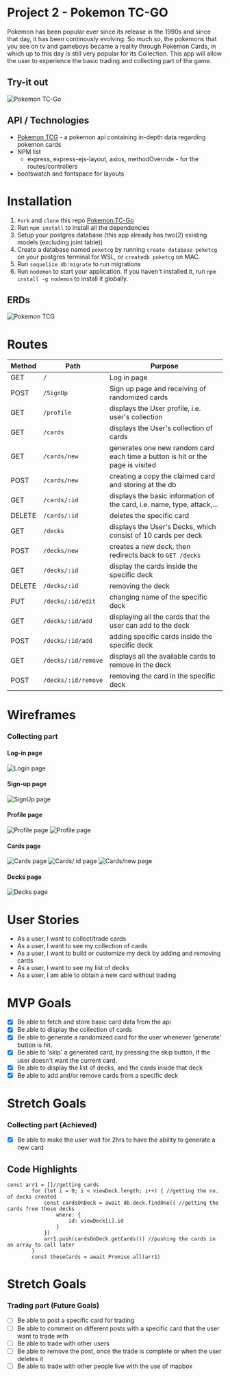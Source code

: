 # Project 2 - Pokemon TC-GO
Pokemon has been popular ever since its release in the 1990s and since that day, it has been continously evolving. So much so, the pokemons that you see on tv and gameboys became a reality through Pokemon Cards, in which up to this day is still very popular for its Collection. This app will allow the user to experience the basic trading and collecting part of the game.

## Try-it out
![Pokemon TC-Go](https://pokemon-tc-go.herokuapp.com/)

## API / Technologies
- [Pokemon TCG](https://pokemontcg.io/) - a pokemon api containing in-depth data regarding pokemon cards
- NPM list
    - express, express-ejs-layout, axios, methodOverride - for the routes/controllers
- bootswatch and fontspace for layouts

# Installation
1. `Fork` and `clone` this repo [Pokemon:TC-Go](https://github.com/JonDmc/PokeTCG)
2. Run `npm install` to install all the dependencies
3. Setup your postgres database (this app already has two(2) existing models (excluding joint table))
4. Create a database named `poketcg` by running `create database poketcg` on your postgres terminal for WSL, or `createdb poketcg` on MAC.
5. Run `sequelize db:migrate` to run migrations
6. Run `nodemon` to start your application. If you haven't installed it, run `npm install -g nodemon` to install it globally.

## ERDs
![Pokemon TCG](erd.drawio.png)

# Routes

| Method | Path | Purpose |
| ------ | -------------- | -------------------------------- |
| GET | `/` | Log in page |
| POST | `/SignUp` | Sign up page and receiving of randomized cards |
| GET | `/profile` | displays the User profile, i.e. user's collection |
| GET | `/cards` | displays the User's collection of cards |
| GET | `/cards/new` | generates one new random card each time a button is hit or the page is visited |
| POST | `/cards/new` | creating a copy the claimed card and storing at the db |
| GET | `/cards/:id` | displays the basic information of the card, i.e. name, type, attack,... |
| DELETE | `/cards/:id` | deletes the specific card |
| GET | `/decks` | displays the User's Decks, which consist of 10 cards per deck|
| POST | `/decks/new` | creates a new deck, then redirects back to `GET /decks`|
| GET | `/decks/:id` | display the cards inside the specific deck |
| DELETE | `/decks/:id` | removing the deck |
| PUT | `/decks/:id/edit` | changing name of the specific deck |
| GET | `/decks/:id/add` | displaying all the cards that the user can add to the deck |
| POST | `/decks/:id/add` | adding specific cards inside the specific deck |
| GET | `/decks/:id/remove` | displays all the available cards to remove in the deck |
| POST | `/decks/:id/remove` | removing the card in the specific deck |

# Wireframes
### Collecting part 
#### Log-in page
![Login page](./wireframes/new-login-new.JPG)
#### Sign-up page
![SignUp page](./wireframes/new-signup.JPG)
#### Profile page
![Profile page](./wireframes/profile.JPG)
![Profile page](./wireframes/new-profile.JPG)
#### Cards page
![Cards page](./wireframes/new-cards.JPG)
![Cards/:id page](./wireframes/new-card-indiv.JPG)
![Cards/new page](./wireframes/new-card-new.JPG)
#### Decks page
![Decks page](./wireframes/new-decks.JPG)

# User Stories
- As a user, I want to collect/trade cards
- As a user, I want to see my collection of cards
- As a user, I want to build or customize my deck by adding and removing cards
- As a user, I want to see my list of decks
- As a user, I am able to obtain a new card without trading

# MVP Goals
- [x] Be able to fetch and store basic card data from the api
- [x] Be able to display the collection of cards
- [x] Be able to generate a randomized card for the user whenever 'generate' button is hit.
- [x] Be able to 'skip' a generated card, by pressing the skip button, if the user doesn't want the current card. 
- [x] Be able to display the list of decks, and the cards inside that deck
- [x] Be able to add and/or remove cards from a specific deck

# Stretch Goals
### Collecting part (Achieved)
- [x] Be able to make the user wait for 2hrs to have the ability to generate a new card

## Code Highlights
```
const arr1 = []//getting cards
        for (let i = 0; i < viewDeck.length; i++) { //getting the no. of decks created
            const cardsOnDeck = await db.deck.findOne({ //getting the cards from those decks
                where: {
                    id: viewDeck[i].id
                }
            })
            arr1.push(cardsOnDeck.getCards()) //pushing the cards in an array to call later
        }
        const theseCards = await Promise.all(arr1) 
```

# Stretch Goals
### Trading part (Future Goals)
- [ ] Be able to post a specific card for trading
- [ ] Be able to comment on different posts with a specific card that the user want to trade with
- [ ] Be able to trade with other users
- [ ] Be able to remove the post, once the trade is complete or when the user deletes it
- [ ] Be able to trade with other people live with the use of mapbox